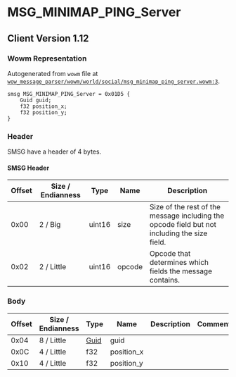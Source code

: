 # MSG_MINIMAP_PING_Server

## Client Version 1.12

### Wowm Representation

Autogenerated from `wowm` file at [`wow_message_parser/wowm/world/social/msg_minimap_ping_server.wowm:3`](https://github.com/gtker/wow_messages/tree/main/wow_message_parser/wowm/world/social/msg_minimap_ping_server.wowm#L3).
```rust,ignore
smsg MSG_MINIMAP_PING_Server = 0x01D5 {
    Guid guid;
    f32 position_x;
    f32 position_y;
}
```
### Header

SMSG have a header of 4 bytes.

#### SMSG Header

| Offset | Size / Endianness | Type   | Name   | Description |
| ------ | ----------------- | ------ | ------ | ----------- |
| 0x00   | 2 / Big           | uint16 | size   | Size of the rest of the message including the opcode field but not including the size field.|
| 0x02   | 2 / Little        | uint16 | opcode | Opcode that determines which fields the message contains.|

### Body

| Offset | Size / Endianness | Type | Name | Description | Comment |
| ------ | ----------------- | ---- | ---- | ----------- | ------- |
| 0x04 | 8 / Little | [Guid](../spec/packed-guid.md) | guid |  |  |
| 0x0C | 4 / Little | f32 | position_x |  |  |
| 0x10 | 4 / Little | f32 | position_y |  |  |

